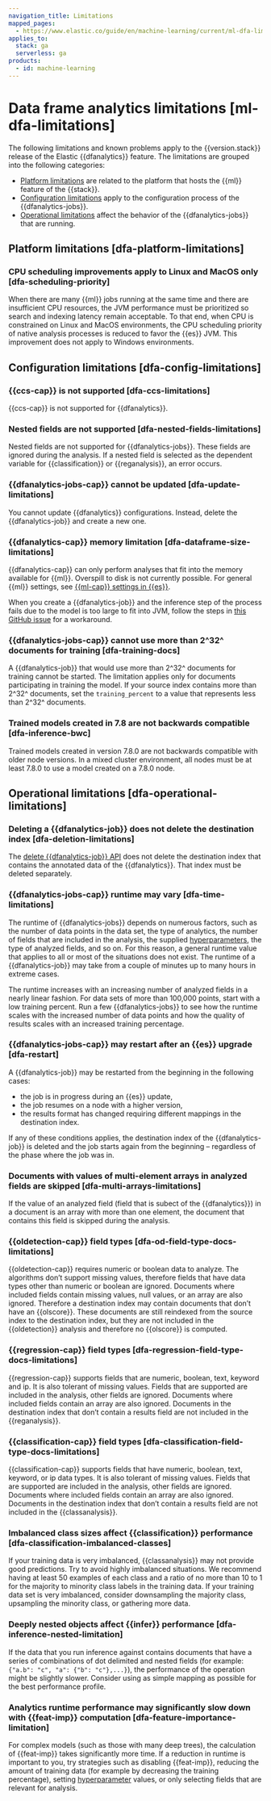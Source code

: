 ```yaml
---
navigation_title: Limitations
mapped_pages:
  - https://www.elastic.co/guide/en/machine-learning/current/ml-dfa-limitations.html
applies_to:
  stack: ga
  serverless: ga
products:
  - id: machine-learning
---
```


# Data frame analytics limitations [ml-dfa-limitations]

The following limitations and known problems apply to the {{version.stack}} release of the Elastic {{dfanalytics}} feature. The limitations are grouped into the following categories:

* [Platform limitations](#dfa-platform-limitations) are related to the platform that hosts the {{ml}} feature of the {{stack}}.
* [Configuration limitations](#dfa-config-limitations) apply to the configuration process of the {{dfanalytics-jobs}}.
* [Operational limitations](#dfa-operational-limitations) affect the behavior of the {{dfanalytics-jobs}} that are running.

## Platform limitations [dfa-platform-limitations]

### CPU scheduling improvements apply to Linux and MacOS only [dfa-scheduling-priority]

When there are many {{ml}} jobs running at the same time and there are insufficient CPU resources, the JVM performance must be prioritized so search and indexing latency remain acceptable. To that end, when CPU is constrained on Linux and MacOS environments, the CPU scheduling priority of native analysis processes is reduced to favor the {{es}} JVM. This improvement does not apply to Windows environments.

## Configuration limitations [dfa-config-limitations]

### {{ccs-cap}} is not supported [dfa-ccs-limitations]

{{ccs-cap}} is not supported for {{dfanalytics}}.

### Nested fields are not supported [dfa-nested-fields-limitations]

Nested fields are not supported for {{dfanalytics-jobs}}. These fields are ignored during the analysis. If a nested field is selected as the dependent variable for {{classification}} or {{reganalysis}}, an error occurs.

### {{dfanalytics-jobs-cap}} cannot be updated [dfa-update-limitations]

You cannot update {{dfanalytics}} configurations. Instead, delete the {{dfanalytics-job}} and create a new one.

### {{dfanalytics-cap}} memory limitation [dfa-dataframe-size-limitations]

{{dfanalytics-cap}} can only perform analyses that fit into the memory available for {{ml}}. Overspill to disk is not currently possible. For general {{ml}} settings, see [{{ml-cap}} settings in {{es}}](elasticsearch://reference/elasticsearch/configuration-reference/machine-learning-settings.md).

When you create a {{dfanalytics-job}} and the inference step of the process fails due to the model is too large to fit into JVM, follow the steps in [this GitHub issue](https://github.com/elastic/elasticsearch/issues/76093) for a workaround.

### {{dfanalytics-jobs-cap}} cannot use more than 2^32^ documents for training [dfa-training-docs]

A {{dfanalytics-job}} that would use more than 2^32^ documents for training cannot be started. The limitation applies only for documents participating in training the model. If your source index contains more than 2^32^ documents, set the `training_percent` to a value that represents less than 2^32^ documents.

### Trained models created in 7.8 are not backwards compatible [dfa-inference-bwc]

Trained models created in version 7.8.0 are not backwards compatible with older node versions. In a mixed cluster environment, all nodes must be at least 7.8.0 to use a model created on a 7.8.0 node.

## Operational limitations [dfa-operational-limitations]

### Deleting a {{dfanalytics-job}} does not delete the destination index [dfa-deletion-limitations]

The [delete {{dfanalytics-job}} API](https://www.elastic.co/docs/api/doc/elasticsearch/operation/operation-ml-delete-data-frame-analytics) does not delete the destination index that contains the annotated data of the {{dfanalytics}}. That index must be deleted separately.

### {{dfanalytics-jobs-cap}} runtime may vary [dfa-time-limitations]

The runtime of {{dfanalytics-jobs}} depends on numerous factors, such as the number of data points in the data set, the type of analytics, the number of fields that are included in the analysis, the supplied [hyperparameters](hyperparameters.md), the type of analyzed fields, and so on. For this reason, a general runtime value that applies to all or most of the situations does not exist. The runtime of a {{dfanalytics-job}} may take from a couple of minutes up to many hours in extreme cases.

The runtime increases with an increasing number of analyzed fields in a nearly linear fashion. For data sets of more than 100,000 points, start with a low training percent. Run a few {{dfanalytics-jobs}} to see how the runtime scales with the increased number of data points and how the quality of results scales with an increased training percentage.

### {{dfanalytics-jobs-cap}} may restart after an {{es}} upgrade [dfa-restart]

A {{dfanalytics-job}} may be restarted from the beginning in the following cases:

* the job is in progress during an {{es}} update,
* the job resumes on a node with a higher version,
* the results format has changed requiring different mappings in the destination index.

If any of these conditions applies, the destination index of the {{dfanalytics-job}} is deleted and the job starts again from the beginning – regardless of the phase where the job was in.

### Documents with values of multi-element arrays in analyzed fields are skipped [dfa-multi-arrays-limitations]

If the value of an analyzed field (field that is subect of the {{dfanalytics}}) in a document is an array with more than one element, the document that contains this field is skipped during the analysis.

### {{oldetection-cap}} field types [dfa-od-field-type-docs-limitations]

{{oldetection-cap}} requires numeric or boolean data to analyze. The algorithms don’t support missing values, therefore fields that have data types other than numeric or boolean are ignored. Documents where included fields contain missing values, null values, or an array are also ignored. Therefore a destination index may contain documents that don’t have an {{olscore}}. These documents are still reindexed from the source index to the destination index, but they are not included in the {{oldetection}} analysis and therefore no {{olscore}} is computed.

### {{regression-cap}} field types [dfa-regression-field-type-docs-limitations]

{{regression-cap}} supports fields that are numeric, boolean, text, keyword and ip. It is also tolerant of missing values. Fields that are supported are included in the analysis, other fields are ignored. Documents where included fields contain an array are also ignored. Documents in the destination index that don’t contain a results field are not included in the {{reganalysis}}.

### {{classification-cap}} field types [dfa-classification-field-type-docs-limitations]

{{classification-cap}} supports fields that have numeric, boolean, text, keyword, or ip data types. It is also tolerant of missing values. Fields that are supported are included in the analysis, other fields are ignored. Documents where included fields contain an array are also ignored. Documents in the destination index that don’t contain a results field are not included in the {{classanalysis}}.

### Imbalanced class sizes affect {{classification}} performance [dfa-classification-imbalanced-classes]

If your training data is very imbalanced, {{classanalysis}} may not provide good predictions. Try to avoid highly imbalanced situations. We recommend having at least 50 examples of each class and a ratio of no more than 10 to 1 for the majority to minority class labels in the training data. If your training data set is very imbalanced, consider downsampling the majority class, upsampling the minority class, or gathering more data.

### Deeply nested objects affect {{infer}} performance [dfa-inference-nested-limitation]

If the data that you run inference against contains documents that have a series of combinations of dot delimited and nested fields (for example: `{"a.b": "c", "a": {"b": "c"},...}`), the performance of the operation might be slightly slower. Consider using as simple mapping as possible for the best performance profile.

### Analytics runtime performance may significantly slow down with {{feat-imp}} computation [dfa-feature-importance-limitation]

For complex models (such as those with many deep trees), the calculation of {{feat-imp}} takes significantly more time. If a reduction in runtime is important to you, try strategies such as disabling {{feat-imp}}, reducing the amount of training data (for example by decreasing the training percentage), setting [hyperparameter](hyperparameters.md) values, or only selecting fields that are relevant for analysis.
